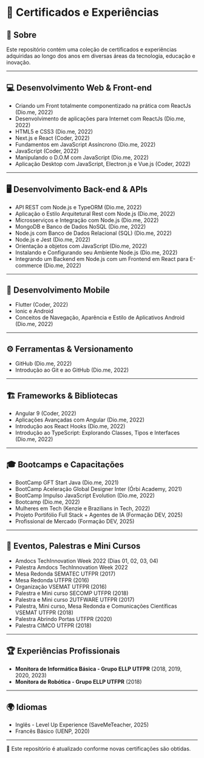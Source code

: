 # 📄 Certificados e Experiências

## 📌 Sobre
Este repositório contém uma coleção de certificados e experiências adquiridas ao longo dos anos em diversas áreas da tecnologia, educação e inovação.

---

## 💻 **Desenvolvimento Web & Front-end**
- Criando um Front totalmente componentizado na prática com ReactJs (Dio.me, 2022)
- Desenvolvimento de aplicações para Internet com ReactJs (Dio.me, 2022)
- HTML5 e CSS3 (Dio.me, 2022)
- Next.js e React (Coder, 2022)
- Fundamentos em JavaScript Assíncrono (Dio.me, 2022)
- JavaScript (Coder, 2022)
- Manipulando o D.O.M com JavaScript (Dio.me, 2022)
- Aplicação Desktop com JavaScript, Electron.js e Vue.js (Coder, 2022)

---

## 🖥️ **Desenvolvimento Back-end & APIs**
- API REST com Node.js e TypeORM (Dio.me, 2022)
- Aplicação o Estilo Arquitetural Rest com Node.js (Dio.me, 2022)
- Microsserviços e Integração com Node.js (Dio.me, 2022)
- MongoDB e Banco de Dados NoSQL (Dio.me, 2022)
- Node.js com Banco de Dados Relacional (SQL) (Dio.me, 2022)
- Node.js e Jest (Dio.me, 2022)
- Orientação a objetos com JavaScript (Dio.me, 2022)
- Instalando e Configurando seu Ambiente Node.js (Dio.me, 2022)
- Integrando um Backend em Node.js com um Frontend em React para E-commerce (Dio.me, 2022)

---

## 📱 **Desenvolvimento Mobile**
- Flutter (Coder, 2022)
- Ionic e Android
- Conceitos de Navegação, Aparência e Estilo de Aplicativos Android (Dio.me, 2022)

---

## ⚙️ **Ferramentas & Versionamento**
- GitHub (Dio.me, 2022)
- Introdução ao Git e ao GitHub (Dio.me, 2022)

---

## 🏗️ **Frameworks & Bibliotecas**
- Angular 9 (Coder, 2022)
- Aplicações Avançadas com Angular (Dio.me, 2022)
- Introdução aos React Hooks (Dio.me, 2022)
- Introdução ao TypeScript: Explorando Classes, Tipos e Interfaces (Dio.me, 2022)

---

## 🎓 **Bootcamps e Capacitações**
- BootCamp GFT Start Java (Dio.me, 2021)
- BootCamp Aceleração Global Designer Inter (Órbi Academy, 2021)
- BootCamp Impulso JavaScript Evolution (Dio.me, 2022)
- Bootcamp (Dio.me, 2022)
- Mulheres em Tech (Kenzie e Brazilians in Tech, 2022)
- Projeto Portifólio Full Stack + Agentes de IA (Formação DEV, 2025)
- Profissional de Mercado (Formação DEV, 2025)

---

## 📡 **Eventos, Palestras e Mini Cursos**
- Amdocs TechInnovation Week 2022 (Dias 01, 02, 03, 04)
- Palestra Amdocs TechInnovation Week 2022
- Mesa Redonda SEMATEC UTFPR (2017)
- Mesa Redonda UTFPR (2016)
- Organização VSEMAT UTFPR (2016)
- Palestra e Mini curso SECOMP UTFPR (2018)
- Palestra e Mini curso 2UTFWARE UTFPR (2017)
- Palestra, Mini curso, Mesa Redonda e Comunicações Científicas VSEMAT UTFPR (2018)
- Palestra Abrindo Portas UTFPR (2020)
- Palestra CIMCO UTFPR (2018)

---

## 🏆 **Experiências Profissionais**
- **Monitora de Informática Básica - Grupo ELLP UTFPR** (2018, 2019, 2020, 2023)
- **Monitora de Robótica - Grupo ELLP UTFPR** (2018)

---

## 🌍 **Idiomas**
- Inglês - Level Up Experience (SaveMeTeacher, 2025) 
- Francês Básico (UENP, 2020)

---

📌 Este repositório é atualizado conforme novas certificações são obtidas.
